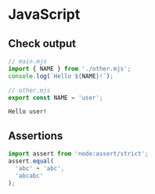 # JavaScript

## Check output

<!--marktest stdout="output" external="other>other.mjs"-->
```js
// main.mjs
import { NAME } from './other.mjs';
console.log(`Hello ${NAME}!`);
```

<!--marktest id="other"-->
```js
// other.mjs
export const NAME = 'user';
```

<!--marktest id="output"-->
```
Hello user!
```

## Assertions

```js
import assert from 'node:assert/strict';
assert.equal(
  'abc' + 'abc',
  'abcabc'
);
```